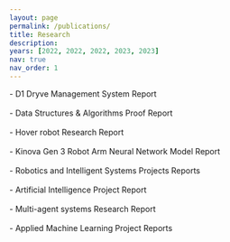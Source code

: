 ```yaml
---
layout: page
permalink: /publications/
title: Research
description:
years: [2022, 2022, 2022, 2023, 2023]
nav: true
nav_order: 1
---
```


<!-- _pages/publications.md -->

<div class="publications">
- D1 Dryve Management System Report <br><br>
- Data Structures & Algorithms Proof Report <br><br>
- Hover robot Research Report <br><br>
- Kinova Gen 3 Robot Arm Neural Network Model Report <br><br>
- Robotics and Intelligent Systems Projects Reports <br><br>
- Artificial Intelligence Project Report <br><br>
- Multi-agent systems Research Report <br><br>
- Applied Machine Learning Project Reports <br><br>
</div>